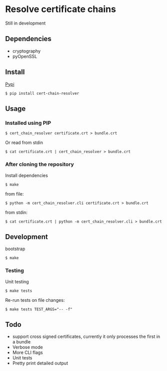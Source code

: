 # Resolve certificate chains

Still in development

## Dependencies

* cryptography
* pyOpenSSL

## Install

[Pypi](https://pypi.org/project/cert-chain-resolver/)


    $ pip install cert-chain-resolver


## Usage

### Installed using PIP

    $ cert_chain_resolver certificate.crt > bundle.crt

Or read from stdin

    $ cat certificate.crt | cert_chain_resolver > bundle.crt


### After cloning the repository

Install dependencies

    $ make

from file:

    $ python -m cert_chain_resolver.cli certificate.crt > bundle.crt

from stdin:

    $ cat certificate.crt | python -m cert_chain_resolver.cli > bundle.crt


## Development

bootstrap

    $ make

### Testing

Unit testing

    $ make tests

Re-run tests on file changes:

    $ make tests TEST_ARGS="-- -f"


## Todo

* support cross signed certificates, currently it only processes the first in a bundle
* Verbose mode
* More CLI flags
* Unit tests
* Pretty print detailed output
